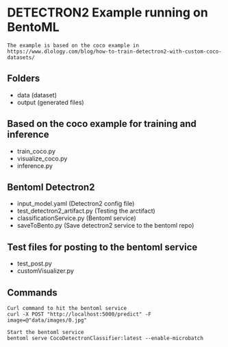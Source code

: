 # DETECTRON2 Example running on BentoML

    The example is based on the coco example in 
    https://www.dlology.com/blog/how-to-train-detectron2-with-custom-coco-datasets/


## Folders 

* data (dataset)
* output (generated files)

## Based on the coco example for training and inference

* train_coco.py
* visualize_coco.py
* inference.py

## Bentoml Detectron2

* input_model.yaml (Detectron2 config file)
* test_detectron2_artifact.py (Testing the arctifact)
* classificationService.py (Bentoml service)
* saveToBento.py (Save detectron2 service to the bentoml repo)

## Test files for posting to the bentoml service

* test_post.py
* customVisualizer.py

## Commands

    Curl command to hit the bentoml service
    curl -X POST "http://localhost:5000/predict" -F image=@"data/images/0.jpg"

    Start the bentoml service
    bentoml serve CocoDetectronClassifier:latest --enable-microbatch